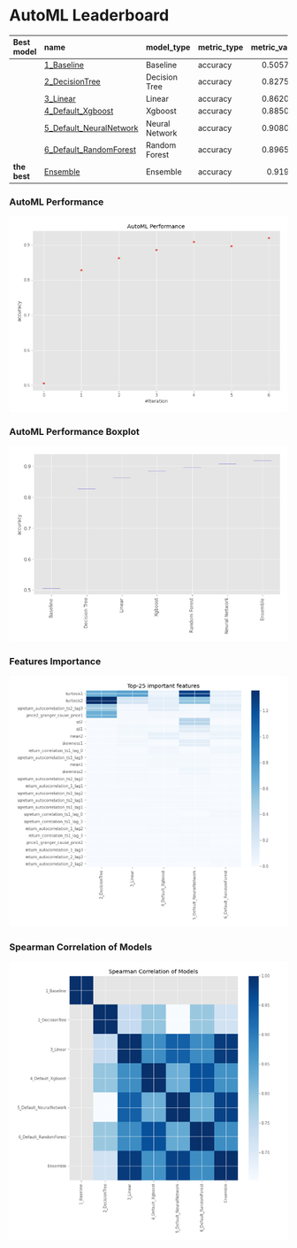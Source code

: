 # AutoML Leaderboard

| Best model   | name                                                         | model_type     | metric_type   |   metric_value |   train_time |
|:-------------|:-------------------------------------------------------------|:---------------|:--------------|---------------:|-------------:|
|              | [1_Baseline](1_Baseline/README.md)                           | Baseline       | accuracy      |       0.505747 |        16    |
|              | [2_DecisionTree](2_DecisionTree/README.md)                   | Decision Tree  | accuracy      |       0.827586 |        22.29 |
|              | [3_Linear](3_Linear/README.md)                               | Linear         | accuracy      |       0.862069 |        23.5  |
|              | [4_Default_Xgboost](4_Default_Xgboost/README.md)             | Xgboost        | accuracy      |       0.885057 |        25.47 |
|              | [5_Default_NeuralNetwork](5_Default_NeuralNetwork/README.md) | Neural Network | accuracy      |       0.908046 |        24.98 |
|              | [6_Default_RandomForest](6_Default_RandomForest/README.md)   | Random Forest  | accuracy      |       0.896552 |        24.6  |
| **the best** | [Ensemble](Ensemble/README.md)                               | Ensemble       | accuracy      |       0.91954  |         0.34 |

### AutoML Performance
![AutoML Performance](ldb_performance.png)

### AutoML Performance Boxplot
![AutoML Performance Boxplot](ldb_performance_boxplot.png)

### Features Importance
![features importance across models](features_heatmap.png)



### Spearman Correlation of Models
![models spearman correlation](correlation_heatmap.png)

